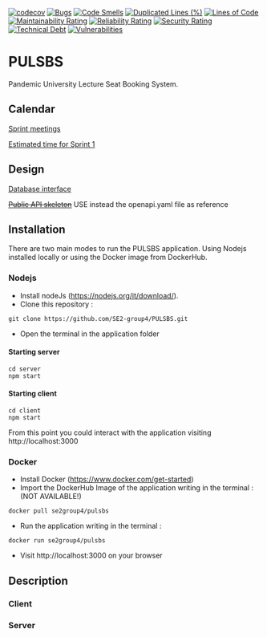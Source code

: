 [![codecov](https://codecov.io/gh/SE2-group4/PULSBS/branch/main/graph/badge.svg)](https://https://codecov.io/gh/SE2-group4/PULSBS)
[![Bugs](https://sonarcloud.io/api/project_badges/measure?project=SE2-group4_PULSBS&metric=bugs)](https://sonarcloud.io/dashboard?id=SE2-group4_PULSBS)
[![Code Smells](https://sonarcloud.io/api/project_badges/measure?project=SE2-group4_PULSBS&metric=code_smells)](https://sonarcloud.io/dashboard?id=SE2-group4_PULSBS)
[![Duplicated Lines (%)](https://sonarcloud.io/api/project_badges/measure?project=SE2-group4_PULSBS&metric=duplicated_lines_density)](https://sonarcloud.io/dashboard?id=SE2-group4_PULSBS)
[![Lines of Code](https://sonarcloud.io/api/project_badges/measure?project=SE2-group4_PULSBS&metric=ncloc)](https://sonarcloud.io/dashboard?id=SE2-group4_PULSBS)
[![Maintainability Rating](https://sonarcloud.io/api/project_badges/measure?project=SE2-group4_PULSBS&metric=sqale_rating)](https://sonarcloud.io/dashboard?id=SE2-group4_PULSBS)
[![Reliability Rating](https://sonarcloud.io/api/project_badges/measure?project=SE2-group4_PULSBS&metric=reliability_rating)](https://sonarcloud.io/dashboard?id=SE2-group4_PULSBS)
[![Security Rating](https://sonarcloud.io/api/project_badges/measure?project=SE2-group4_PULSBS&metric=security_rating)](https://sonarcloud.io/dashboard?id=SE2-group4_PULSBS)
[![Technical Debt](https://sonarcloud.io/api/project_badges/measure?project=SE2-group4_PULSBS&metric=sqale_index)](https://sonarcloud.io/dashboard?id=SE2-group4_PULSBS)
[![Vulnerabilities](https://sonarcloud.io/api/project_badges/measure?project=SE2-group4_PULSBS&metric=vulnerabilities)](https://sonarcloud.io/dashboard?id=SE2-group4_PULSBS)
# PULSBS
Pandemic University Lecture Seat Booking System.
## Calendar
[Sprint meetings](https://calendar.google.com/calendar/u/0/r?cid=N3A0ZzhsMjRydWtpazJtdjZya2M3NGFzYm9AZ3JvdXAuY2FsZW5kYXIuZ29vZ2xlLmNvbQ&pli=1)

[Estimated time for Sprint 1](https://docs.google.com/spreadsheets/d/1icbW5-RjAeo9tewDkwckT8yB0Kz6KoK-puBTgJctIUM/edit)

## Design
[Database interface](https://app.creately.com/diagram/v2I2OxU6KJl/view)

~~[Public API skeleton](https://docs.google.com/document/d/1g7rZGhk2GJU-NiFqanrXhGMsG0u4hMfa0yhNFl68EPw/edit)~~ USE instead the openapi.yaml file as reference
## Installation
There are two main modes to run the PULSBS application. Using Nodejs installed locally or using the Docker image from DockerHub.
### Nodejs
- Install nodeJs (https://nodejs.org/it/download/).
- Clone this repository :  
```
git clone https://github.com/SE2-group4/PULSBS.git
```
- Open the terminal in the application folder
#### Starting server
```
cd server
npm start
```
#### Starting client
```
cd client 
npm start
```
From this point you could interact with the application visiting http://localhost:3000
### Docker
- Install Docker (https://www.docker.com/get-started)
- Import the DockerHub Image of the application writing in the terminal : (NOT AVAILABLE!)
```
docker pull se2group4/pulsbs
```
- Run the application writing in the terminal : 
```
docker run se2group4/pulsbs
```
- Visit http://localhost:3000 on your browser
## Description

### Client

### Server




